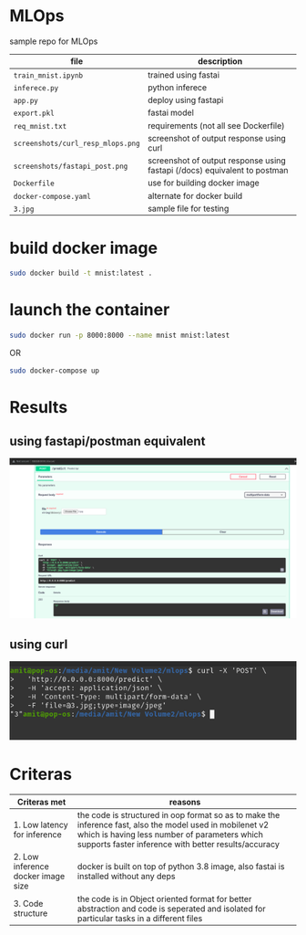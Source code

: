 # MLOps
sample repo for MLOps

| file | description |
------------- | -------------
| `train_mnist.ipynb` | trained using fastai |
| `inferece.py` | python inferece |
| `app.py` | deploy using fastapi |
| `export.pkl` | fastai model |
|  `req_mnist.txt` | requirements (not all see Dockerfile)|
| `screenshots/curl_resp_mlops.png` | screenshot of output response using curl |
| `screenshots/fastapi_post.png` | screenshot of output response using fastapi (/docs) equivalent to postman |
| `Dockerfile` | use for building docker image |
| `docker-compose.yaml` | alternate for docker build |
| `3.jpg` | sample file for testing |

# build docker image
```bash
sudo docker build -t mnist:latest .
```

# launch the container
```bash
sudo docker run -p 8000:8000 --name mnist mnist:latest
```
OR

```bash
sudo docker-compose up
```

# Results
## using fastapi/postman equivalent
![using fastapi](screenshots/fastapi_post.png)
## using curl
![using curl](screenshots/curl_resp_mlops.png)

# Criteras

| Criteras met | reasons |
------------- | -------------
|1. Low latency for inference | the code is structured in oop format so as to make the inference fast, also the model used in mobilenet v2 which is having less number of parameters which supports faster inference with better results/accuracy|
|2. Low inference docker image size | docker is built on top of python 3.8 image, also fastai is installed without any deps |
|3. Code structure | the code is in Object oriented format for better abstraction and code is seperated and isolated for particular tasks in a different files|